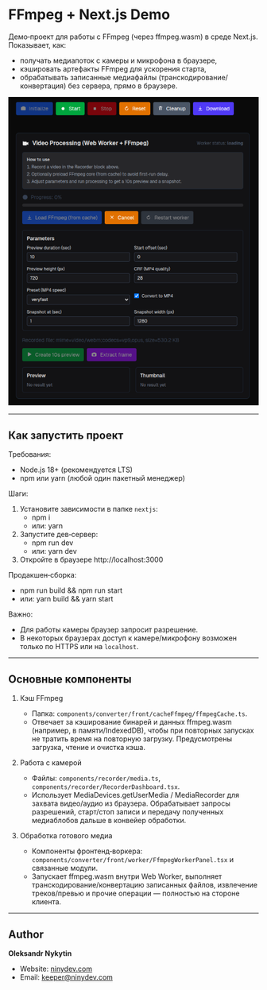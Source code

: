 # FFmpeg + Next.js Demo

Демо‑проект для работы с FFmpeg (через ffmpeg.wasm) в среде Next.js. Показывает, как:
- получать медиапоток с камеры и микрофона в браузере,
- кэшировать артефакты FFmpeg для ускорения старта,
- обрабатывать записанные медиафайлы (транскодирование/конвертация) без сервера, прямо в браузере.

![Скриншот демо](screenshot.png)

---

## Как запустить проект

Требования:
- Node.js 18+ (рекомендуется LTS)
- npm или yarn (любой один пакетный менеджер)

Шаги:
1) Установите зависимости в папке `nextjs`:
   - npm i
   - или: yarn
2) Запустите дев‑сервер:
   - npm run dev
   - или: yarn dev
3) Откройте в браузере http://localhost:3000

Продакшен‑сборка:
- npm run build && npm run start
- или: yarn build && yarn start

Важно:
- Для работы камеры браузер запросит разрешение.
- В некоторых браузерах доступ к камере/микрофону возможен только по HTTPS или на `localhost`.

---

## Основные компоненты

1) Кэш FFmpeg
   - Папка: `components/converter/front/cacheFfmpeg/ffmpegCache.ts`.
   - Отвечает за кэширование бинарей и данных ffmpeg.wasm (например, в памяти/IndexedDB), чтобы при повторных запусках не тратить время на повторную загрузку. Предусмотрены загрузка, чтение и очистка кэша.

2) Работа с камерой
   - Файлы: `components/recorder/media.ts`, `components/recorder/RecorderDashboard.tsx`.
   - Использует MediaDevices.getUserMedia / MediaRecorder для захвата видео/аудио из браузера. Обрабатывает запросы разрешений, старт/стоп записи и передачу полученных медиаблобов дальше в конвейер обработки.

3) Обработка готового медиа
   - Компоненты фронтенд‑воркера: `components/converter/front/worker/FfmpegWorkerPanel.tsx` и связанные модули.
   - Запускает ffmpeg.wasm внутри Web Worker, выполняет транскодирование/конвертацию записанных файлов, извлечение треков/превью и прочие операции — полностью на стороне клиента.

---

## Author

**Oleksandr Nykytin**

- Website: [ninydev.com](https://ninydev.com)
- Email: [keeper@ninydev.com](mailto:keeper@ninydev.com)
